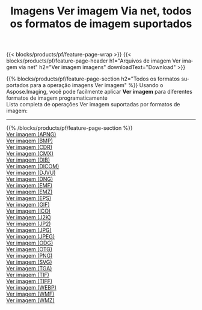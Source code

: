 ﻿---
title: Imagens Ver imagem Via net, todos os formatos de imagem suportados 
weight: 3920
url: /pt/net/viewer 
lang: pt
langdirlevel: 2
locales: zh-hans,ja,it,ru,de,es,fr,nl,id,lt,pl,pt,vi,tr,ko,zh-hant,ar,hi,th,sv,cs,uk,he
description: Usando Aspose.Imaging, você pode facilmente imagens Ver imagem Via net
---

{{< blocks/products/pf/feature-page-wrap >}}
{{< blocks/products/pf/feature-page-header h1="Arquivos de imagem Ver imagem via net" h2="Ver imagem imagens" downloadText="Download" >}}


{{% blocks/products/pf/feature-page-section  h2="Todos os formatos suportados para a operação imagens Ver imagem" %}}
Usando o Aspose.Imaging, você pode facilmente aplicar **Ver imagem** para diferentes formatos de imagem programaticamente
<br/>
Lista completa de operações Ver imagem suportadas por formatos de imagem:
<hr/>
{{% /blocks/products/pf/feature-page-section %}}
<div class="container-fluid productfamilypage bg-gray">
    <div class="convertypes bg-gray agp-content section">
        <div class="container">
		<div class="row other-converters">
		    <div class='col-md-2 other-converter remove-lp remove-rp'><a href="/imaging/pt/net/viewer/apng" >Ver imagem (APNG)</a></div><div class='col-md-2 other-converter remove-lp remove-rp'><a href="/imaging/pt/net/viewer/bmp" >Ver imagem (BMP)</a></div><div class='col-md-2 other-converter remove-lp remove-rp'><a href="/imaging/pt/net/viewer/cdr" >Ver imagem (CDR)</a></div><div class='col-md-2 other-converter remove-lp remove-rp'><a href="/imaging/pt/net/viewer/cmx" >Ver imagem (CMX)</a></div><div class='col-md-2 other-converter remove-lp remove-rp'><a href="/imaging/pt/net/viewer/dib" >Ver imagem (DIB)</a></div><div class='col-md-2 other-converter remove-lp remove-rp'><a href="/imaging/pt/net/viewer/dicom" >Ver imagem (DICOM)</a></div><div class='col-md-2 other-converter remove-lp remove-rp'><a href="/imaging/pt/net/viewer/djvu" >Ver imagem (DJVU)</a></div><div class='col-md-2 other-converter remove-lp remove-rp'><a href="/imaging/pt/net/viewer/dng" >Ver imagem (DNG)</a></div><div class='col-md-2 other-converter remove-lp remove-rp'><a href="/imaging/pt/net/viewer/emf" >Ver imagem (EMF)</a></div><div class='col-md-2 other-converter remove-lp remove-rp'><a href="/imaging/pt/net/viewer/emz" >Ver imagem (EMZ)</a></div><div class='col-md-2 other-converter remove-lp remove-rp'><a href="/imaging/pt/net/viewer/eps" >Ver imagem (EPS)</a></div><div class='col-md-2 other-converter remove-lp remove-rp'><a href="/imaging/pt/net/viewer/gif" >Ver imagem (GIF)</a></div><div class='col-md-2 other-converter remove-lp remove-rp'><a href="/imaging/pt/net/viewer/ico" >Ver imagem (ICO)</a></div><div class='col-md-2 other-converter remove-lp remove-rp'><a href="/imaging/pt/net/viewer/j2k" >Ver imagem (J2K)</a></div><div class='col-md-2 other-converter remove-lp remove-rp'><a href="/imaging/pt/net/viewer/jp2" >Ver imagem (JP2)</a></div><div class='col-md-2 other-converter remove-lp remove-rp'><a href="/imaging/pt/net/viewer/jpg" >Ver imagem (JPG)</a></div><div class='col-md-2 other-converter remove-lp remove-rp'><a href="/imaging/pt/net/viewer/jpeg" >Ver imagem (JPEG)</a></div><div class='col-md-2 other-converter remove-lp remove-rp'><a href="/imaging/pt/net/viewer/odg" >Ver imagem (ODG)</a></div><div class='col-md-2 other-converter remove-lp remove-rp'><a href="/imaging/pt/net/viewer/otg" >Ver imagem (OTG)</a></div><div class='col-md-2 other-converter remove-lp remove-rp'><a href="/imaging/pt/net/viewer/png" >Ver imagem (PNG)</a></div><div class='col-md-2 other-converter remove-lp remove-rp'><a href="/imaging/pt/net/viewer/svg" >Ver imagem (SVG)</a></div><div class='col-md-2 other-converter remove-lp remove-rp'><a href="/imaging/pt/net/viewer/tga" >Ver imagem (TGA)</a></div><div class='col-md-2 other-converter remove-lp remove-rp'><a href="/imaging/pt/net/viewer/tif" >Ver imagem (TIF)</a></div><div class='col-md-2 other-converter remove-lp remove-rp'><a href="/imaging/pt/net/viewer/tiff" >Ver imagem (TIFF)</a></div><div class='col-md-2 other-converter remove-lp remove-rp'><a href="/imaging/pt/net/viewer/webp" >Ver imagem (WEBP)</a></div><div class='col-md-2 other-converter remove-lp remove-rp'><a href="/imaging/pt/net/viewer/wmf" >Ver imagem (WMF)</a></div><div class='col-md-2 other-converter remove-lp remove-rp'><a href="/imaging/pt/net/viewer/wmz" >Ver imagem (WMZ)</a></div>
                </div>
        </div>
    </div>
</div>
<br/>


